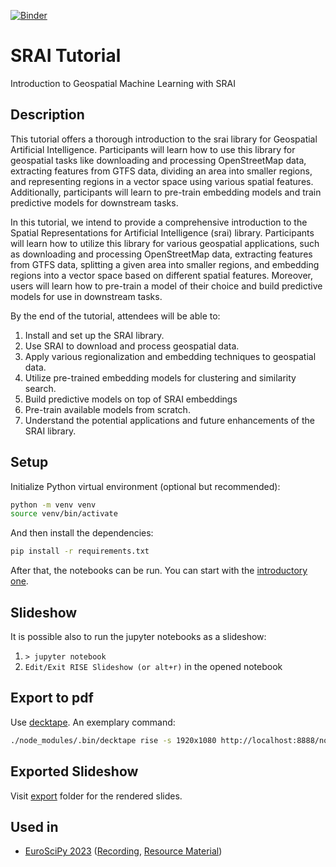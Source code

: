 [![Binder](https://mybinder.org/badge_logo.svg)](https://mybinder.org/v2/gh/kraina-ai/srai-tutorial/HEAD)

# SRAI Tutorial

Introduction to Geospatial Machine Learning with SRAI

## Description

This tutorial offers a thorough introduction to the srai library for Geospatial Artificial Intelligence. Participants will learn how to use this library for geospatial tasks like downloading and processing OpenStreetMap data, extracting features from GTFS data, dividing an area into smaller regions, and representing regions in a vector space using various spatial features. Additionally, participants will learn to pre-train embedding models and train predictive models for downstream tasks.

In this tutorial, we intend to provide a comprehensive introduction to the Spatial Representations for Artificial Intelligence (srai) library. Participants will learn how to utilize this library for various geospatial applications, such as downloading and processing OpenStreetMap data, extracting features from GTFS data, splitting a given area into smaller regions, and embedding regions into a vector space based on different spatial features. Moreover, users will learn how to pre-train a model of their choice and build predictive models for use in downstream tasks.

By the end of the tutorial, attendees will be able to:

1. Install and set up the SRAI library.
2. Use SRAI to download and process geospatial data.
3. Apply various regionalization and embedding techniques to geospatial data.
4. Utilize pre-trained embedding models for clustering and similarity search.
5. Build predictive models on top of SRAI embeddings
6. Pre-train available models from scratch.
7. Understand the potential applications and future enhancements of the SRAI library.

## Setup

Initialize Python virtual environment (optional but recommended):

```sh
python -m venv venv
source venv/bin/activate
```

And then install the dependencies:

```sh
pip install -r requirements.txt
```

After that, the notebooks can be run. You can start with the [introductory one](00_hello.ipynb).

## Slideshow

It is possible also to run the jupyter notebooks as a slideshow:

1. `> jupyter notebook`
2. `Edit/Exit RISE Slideshow (or alt+r)` in the opened notebook

## Export to pdf

Use [decktape](https://rise.readthedocs.io/en/stable/exportpdf.html#using-decktape). An exemplary command:

```sh
./node_modules/.bin/decktape rise -s 1920x1080 http://localhost:8888/notebooks/02_srai.ipynb?token=<copy-token> ./export/02_srai.pdf
```

## Exported Slideshow

Visit [export](./export) folder for the rendered slides. 

## Used in

- [EuroSciPy 2023](https://pretalx.com/euroscipy-2023/talk/X8LYJY/) ([Recording](https://www.youtube.com/watch?v=JlyPh_AdQ8E), [Resource Material](https://github.com/kraina-ai/srai-tutorial/tree/EuroSciPy2023))
